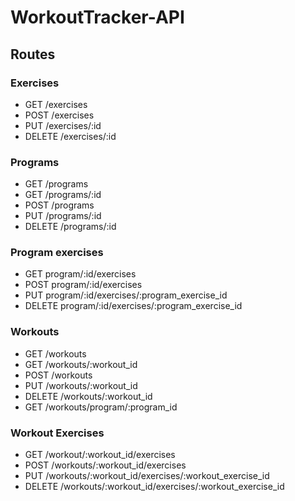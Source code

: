WorkoutTracker-API
==================

## Routes
### Exercises
- GET /exercises
- POST /exercises
- PUT /exercises/:id
- DELETE /exercises/:id

### Programs
- GET /programs
- GET /programs/:id
- POST /programs
- PUT /programs/:id
- DELETE /programs/:id

### Program exercises
- GET program/:id/exercises
- POST program/:id/exercises
- PUT program/:id/exercises/:program_exercise_id
- DELETE program/:id/exercises/:program_exercise_id

### Workouts
- GET /workouts
- GET /workouts/:workout_id
- POST /workouts
- PUT /workouts/:workout_id
- DELETE /workouts/:workout_id
- GET /workouts/program/:program_id

### Workout Exercises
- GET /workout/:workout_id/exercises
- POST /workouts/:workout_id/exercises
- PUT /workouts/:workout_id/exercises/:workout_exercise_id
- DELETE /workouts/:workout_id/exercises/:workout_exercise_id
